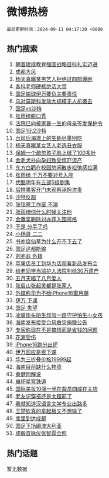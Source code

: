 # 微博热榜

`最后更新时间：2024-09-11 04:17:20 +0800`

## 热门搜索

1. [朝着建成教育强国战略目标扎实迈进](https://m.weibo.cn/search?containerid=100103type%3D1%26t%3D10%26q%3D%23%E6%9C%9D%E7%9D%80%E5%BB%BA%E6%88%90%E6%95%99%E8%82%B2%E5%BC%BA%E5%9B%BD%E6%88%98%E7%95%A5%E7%9B%AE%E6%A0%87%E6%89%8E%E5%AE%9E%E8%BF%88%E8%BF%9B%23&stream_entry_id=51&isnewpage=1&extparam=seat%3D1%26pos%3D0%26c_type%3D51%26stream_entry_id%3D51%26cate%3D10103%26q%3D%2523%25E6%259C%259D%25E7%259D%2580%25E5%25BB%25BA%25E6%2588%2590%25E6%2595%2599%25E8%2582%25B2%25E5%25BC%25BA%25E5%259B%25BD%25E6%2588%2598%25E7%2595%25A5%25E7%259B%25AE%25E6%25A0%2587%25E6%2589%258E%25E5%25AE%259E%25E8%25BF%2588%25E8%25BF%259B%2523%26dgr%3D0%26filter_type%3Drealtimehot%26display_time%3D1725999439%26pre_seqid%3D17259994390980251614137)
1. [成都大风](https://m.weibo.cn/search?containerid=100103type%3D1%26t%3D10%26q%3D%E6%88%90%E9%83%BD%E5%A4%A7%E9%A3%8E&stream_entry_id=31&isnewpage=1&extparam=seat%3D1%26pos%3D0%26c_type%3D31%26cate%3D5001%26q%3D%25E6%2588%2590%25E9%2583%25BD%25E5%25A4%25A7%25E9%25A3%258E%26dgr%3D0%26stream_entry_id%3D31%26realpos%3D1%26flag%3D1%26lcate%3D5001%26band_rank%3D1%26filter_type%3Drealtimehot%26display_time%3D1725999439%26pre_seqid%3D17259994390980251614137)
1. [杨天真曝某男艺人拒绝过四部爆剧](https://m.weibo.cn/search?containerid=100103type%3D1%26t%3D10%26q%3D%23%E6%9D%A8%E5%A4%A9%E7%9C%9F%E6%9B%9D%E6%9F%90%E7%94%B7%E8%89%BA%E4%BA%BA%E6%8B%92%E7%BB%9D%E8%BF%87%E5%9B%9B%E9%83%A8%E7%88%86%E5%89%A7%23&stream_entry_id=31&isnewpage=1&extparam=seat%3D1%26pos%3D1%26c_type%3D31%26cate%3D5001%26q%3D%2523%25E6%259D%25A8%25E5%25A4%25A9%25E7%259C%259F%25E6%259B%259D%25E6%259F%2590%25E7%2594%25B7%25E8%2589%25BA%25E4%25BA%25BA%25E6%258B%2592%25E7%25BB%259D%25E8%25BF%2587%25E5%259B%259B%25E9%2583%25A8%25E7%2588%2586%25E5%2589%25A7%2523%26dgr%3D0%26stream_entry_id%3D31%26realpos%3D2%26flag%3D2%26lcate%3D5001%26band_rank%3D2%26filter_type%3Drealtimehot%26display_time%3D1725999439%26pre_seqid%3D17259994390980251614137)
1. [各科老师硬核绝活大赏](https://m.weibo.cn/search?containerid=100103type%3D1%26t%3D10%26q%3D%23%E5%90%84%E7%A7%91%E8%80%81%E5%B8%88%E7%A1%AC%E6%A0%B8%E7%BB%9D%E6%B4%BB%E5%A4%A7%E8%B5%8F%23&stream_entry_id=31&isnewpage=1&extparam=seat%3D1%26pos%3D2%26c_type%3D31%26cate%3D5001%26q%3D%2523%25E5%2590%2584%25E7%25A7%2591%25E8%2580%2581%25E5%25B8%2588%25E7%25A1%25AC%25E6%25A0%25B8%25E7%25BB%259D%25E6%25B4%25BB%25E5%25A4%25A7%25E8%25B5%258F%2523%26dgr%3D0%26stream_entry_id%3D31%26realpos%3D3%26flag%3D0%26lcate%3D5001%26band_rank%3D3%26filter_type%3Drealtimehot%26display_time%3D1725999439%26pre_seqid%3D17259994390980251614137)
1. [国足输球伊万要负主要责任](https://m.weibo.cn/search?containerid=100103type%3D1%26t%3D10%26q%3D%23%E5%9B%BD%E8%B6%B3%E8%BE%93%E7%90%83%E4%BC%8A%E4%B8%87%E8%A6%81%E8%B4%9F%E4%B8%BB%E8%A6%81%E8%B4%A3%E4%BB%BB%23&stream_entry_id=31&isnewpage=1&extparam=seat%3D1%26pos%3D3%26c_type%3D31%26cate%3D5001%26q%3D%2523%25E5%259B%25BD%25E8%25B6%25B3%25E8%25BE%2593%25E7%2590%2583%25E4%25BC%258A%25E4%25B8%2587%25E8%25A6%2581%25E8%25B4%259F%25E4%25B8%25BB%25E8%25A6%2581%25E8%25B4%25A3%25E4%25BB%25BB%2523%26dgr%3D0%26stream_entry_id%3D31%26realpos%3D4%26flag%3D0%26lcate%3D5001%26band_rank%3D4%26filter_type%3Drealtimehot%26display_time%3D1725999439%26pre_seqid%3D17259994390980251614137)
1. [乌对莫斯科发动大规模无人机袭击](https://m.weibo.cn/search?containerid=100103type%3D1%26t%3D10%26q%3D%23%E4%B9%8C%E5%AF%B9%E8%8E%AB%E6%96%AF%E7%A7%91%E5%8F%91%E5%8A%A8%E5%A4%A7%E8%A7%84%E6%A8%A1%E6%97%A0%E4%BA%BA%E6%9C%BA%E8%A2%AD%E5%87%BB%23&stream_entry_id=31&isnewpage=1&extparam=seat%3D1%26pos%3D4%26c_type%3D31%26cate%3D5001%26q%3D%2523%25E4%25B9%258C%25E5%25AF%25B9%25E8%258E%25AB%25E6%2596%25AF%25E7%25A7%2591%25E5%258F%2591%25E5%258A%25A8%25E5%25A4%25A7%25E8%25A7%2584%25E6%25A8%25A1%25E6%2597%25A0%25E4%25BA%25BA%25E6%259C%25BA%25E8%25A2%25AD%25E5%2587%25BB%2523%26dgr%3D0%26stream_entry_id%3D31%26realpos%3D5%26flag%3D0%26lcate%3D5001%26band_rank%3D5%26filter_type%3Drealtimehot%26display_time%3D1725999439%26pre_seqid%3D17259994390980251614137)
1. [国足vs沙特](https://m.weibo.cn/search?containerid=100103type%3D1%26t%3D10%26q%3D%23%E5%9B%BD%E8%B6%B3vs%E6%B2%99%E7%89%B9%23&stream_entry_id=31&isnewpage=1&extparam=seat%3D1%26pos%3D5%26c_type%3D31%26cate%3D5001%26q%3D%2523%25E5%259B%25BD%25E8%25B6%25B3vs%25E6%25B2%2599%25E7%2589%25B9%2523%26dgr%3D0%26stream_entry_id%3D31%26realpos%3D6%26flag%3D16%26lcate%3D5001%26band_rank%3D6%26filter_type%3Drealtimehot%26display_time%3D1725999439%26pre_seqid%3D17259994390980251614137)
1. [张雨绮脱口秀](https://m.weibo.cn/search?containerid=100103type%3D1%26t%3D10%26q%3D%E5%BC%A0%E9%9B%A8%E7%BB%AE%E8%84%B1%E5%8F%A3%E7%A7%80&stream_entry_id=31&isnewpage=1&extparam=seat%3D1%26pos%3D6%26c_type%3D31%26cate%3D5001%26q%3D%25E5%25BC%25A0%25E9%259B%25A8%25E7%25BB%25AE%25E8%2584%25B1%25E5%258F%25A3%25E7%25A7%2580%26dgr%3D0%26stream_entry_id%3D31%26realpos%3D7%26flag%3D0%26lcate%3D5001%26band_rank%3D7%26filter_type%3Drealtimehot%26display_time%3D1725999439%26pre_seqid%3D17259994390980251614137)
1. [法院已向被家暴一生的母亲签发保护令](https://m.weibo.cn/search?containerid=100103type%3D1%26t%3D10%26q%3D%23%E6%B3%95%E9%99%A2%E5%B7%B2%E5%90%91%E8%A2%AB%E5%AE%B6%E6%9A%B4%E4%B8%80%E7%94%9F%E7%9A%84%E6%AF%8D%E4%BA%B2%E7%AD%BE%E5%8F%91%E4%BF%9D%E6%8A%A4%E4%BB%A4%23&stream_entry_id=31&isnewpage=1&extparam=seat%3D1%26pos%3D7%26c_type%3D31%26cate%3D5001%26q%3D%2523%25E6%25B3%2595%25E9%2599%25A2%25E5%25B7%25B2%25E5%2590%2591%25E8%25A2%25AB%25E5%25AE%25B6%25E6%259A%25B4%25E4%25B8%2580%25E7%2594%259F%25E7%259A%2584%25E6%25AF%258D%25E4%25BA%25B2%25E7%25AD%25BE%25E5%258F%2591%25E4%25BF%259D%25E6%258A%25A4%25E4%25BB%25A4%2523%26dgr%3D0%26stream_entry_id%3D31%26realpos%3D8%26flag%3D0%26lcate%3D5001%26band_rank%3D8%26filter_type%3Drealtimehot%26display_time%3D1725999439%26pre_seqid%3D17259994390980251614137)
1. [国足1比2沙特](https://m.weibo.cn/search?containerid=100103type%3D1%26t%3D10%26q%3D%23%E5%9B%BD%E8%B6%B31%E6%AF%942%E6%B2%99%E7%89%B9%23&stream_entry_id=31&isnewpage=1&extparam=seat%3D1%26pos%3D8%26c_type%3D31%26cate%3D5001%26q%3D%2523%25E5%259B%25BD%25E8%25B6%25B31%25E6%25AF%25942%25E6%25B2%2599%25E7%2589%25B9%2523%26dgr%3D0%26stream_entry_id%3D31%26realpos%3D9%26flag%3D16%26lcate%3D5001%26band_rank%3D9%26filter_type%3Drealtimehot%26display_time%3D1725999439%26pre_seqid%3D17259994390980251614137)
1. [台风后海滩上的生蚝尽量别吃](https://m.weibo.cn/search?containerid=100103type%3D1%26t%3D10%26q%3D%23%E5%8F%B0%E9%A3%8E%E5%90%8E%E6%B5%B7%E6%BB%A9%E4%B8%8A%E7%9A%84%E7%94%9F%E8%9A%9D%E5%B0%BD%E9%87%8F%E5%88%AB%E5%90%83%23&stream_entry_id=31&isnewpage=1&extparam=seat%3D1%26pos%3D9%26c_type%3D31%26cate%3D5001%26q%3D%2523%25E5%258F%25B0%25E9%25A3%258E%25E5%2590%258E%25E6%25B5%25B7%25E6%25BB%25A9%25E4%25B8%258A%25E7%259A%2584%25E7%2594%259F%25E8%259A%259D%25E5%25B0%25BD%25E9%2587%258F%25E5%2588%25AB%25E5%2590%2583%2523%26dgr%3D0%26stream_entry_id%3D31%26realpos%3D10%26flag%3D0%26lcate%3D5001%26band_rank%3D10%26filter_type%3Drealtimehot%26display_time%3D1725999439%26pre_seqid%3D17259994390980251614137)
1. [杨天真曝某女艺人老选丑衣服](https://m.weibo.cn/search?containerid=100103type%3D1%26t%3D10%26q%3D%23%E6%9D%A8%E5%A4%A9%E7%9C%9F%E6%9B%9D%E6%9F%90%E5%A5%B3%E8%89%BA%E4%BA%BA%E8%80%81%E9%80%89%E4%B8%91%E8%A1%A3%E6%9C%8D%23&stream_entry_id=31&isnewpage=1&extparam=seat%3D1%26pos%3D10%26c_type%3D31%26cate%3D5001%26q%3D%2523%25E6%259D%25A8%25E5%25A4%25A9%25E7%259C%259F%25E6%259B%259D%25E6%259F%2590%25E5%25A5%25B3%25E8%2589%25BA%25E4%25BA%25BA%25E8%2580%2581%25E9%2580%2589%25E4%25B8%2591%25E8%25A1%25A3%25E6%259C%258D%2523%26dgr%3D0%26stream_entry_id%3D31%26realpos%3D11%26flag%3D1%26lcate%3D5001%26band_rank%3D11%26filter_type%3Drealtimehot%26display_time%3D1725999439%26pre_seqid%3D17259994390980251614137)
1. [保姆一个疏忽孩子脸上缝了100多针](https://m.weibo.cn/search?containerid=100103type%3D1%26t%3D10%26q%3D%23%E4%BF%9D%E5%A7%86%E4%B8%80%E4%B8%AA%E7%96%8F%E5%BF%BD%E5%AD%A9%E5%AD%90%E8%84%B8%E4%B8%8A%E7%BC%9D%E4%BA%86100%E5%A4%9A%E9%92%88%23&stream_entry_id=31&isnewpage=1&extparam=seat%3D1%26pos%3D11%26c_type%3D31%26cate%3D5001%26q%3D%2523%25E4%25BF%259D%25E5%25A7%2586%25E4%25B8%2580%25E4%25B8%25AA%25E7%2596%258F%25E5%25BF%25BD%25E5%25AD%25A9%25E5%25AD%2590%25E8%2584%25B8%25E4%25B8%258A%25E7%25BC%259D%25E4%25BA%2586100%25E5%25A4%259A%25E9%2592%2588%2523%26dgr%3D0%26stream_entry_id%3D31%26realpos%3D12%26flag%3D0%26lcate%3D5001%26band_rank%3D12%26filter_type%3Drealtimehot%26display_time%3D1725999439%26pre_seqid%3D17259994390980251614137)
1. [金毛犬扑向孕妇致受惊吓流产](https://m.weibo.cn/search?containerid=100103type%3D1%26t%3D10%26q%3D%23%E9%87%91%E6%AF%9B%E7%8A%AC%E6%89%91%E5%90%91%E5%AD%95%E5%A6%87%E8%87%B4%E5%8F%97%E6%83%8A%E5%90%93%E6%B5%81%E4%BA%A7%23&stream_entry_id=31&isnewpage=1&extparam=seat%3D1%26pos%3D12%26c_type%3D31%26cate%3D5001%26q%3D%2523%25E9%2587%2591%25E6%25AF%259B%25E7%258A%25AC%25E6%2589%2591%25E5%2590%2591%25E5%25AD%2595%25E5%25A6%2587%25E8%2587%25B4%25E5%258F%2597%25E6%2583%258A%25E5%2590%2593%25E6%25B5%2581%25E4%25BA%25A7%2523%26dgr%3D0%26stream_entry_id%3D31%26realpos%3D13%26flag%3D0%26lcate%3D5001%26band_rank%3D13%26filter_type%3Drealtimehot%26display_time%3D1725999439%26pre_seqid%3D17259994390980251614137)
1. [东方白鹳在校园悠闲散步松弛感拉满](https://m.weibo.cn/search?containerid=100103type%3D1%26t%3D10%26q%3D%23%E4%B8%9C%E6%96%B9%E7%99%BD%E9%B9%B3%E5%9C%A8%E6%A0%A1%E5%9B%AD%E6%82%A0%E9%97%B2%E6%95%A3%E6%AD%A5%E6%9D%BE%E5%BC%9B%E6%84%9F%E6%8B%89%E6%BB%A1%23&stream_entry_id=31&isnewpage=1&extparam=seat%3D1%26pos%3D13%26c_type%3D31%26cate%3D5001%26q%3D%2523%25E4%25B8%259C%25E6%2596%25B9%25E7%2599%25BD%25E9%25B9%25B3%25E5%259C%25A8%25E6%25A0%25A1%25E5%259B%25AD%25E6%2582%25A0%25E9%2597%25B2%25E6%2595%25A3%25E6%25AD%25A5%25E6%259D%25BE%25E5%25BC%259B%25E6%2584%259F%25E6%258B%2589%25E6%25BB%25A1%2523%26dgr%3D0%26stream_entry_id%3D31%26realpos%3D14%26flag%3D32768%26lcate%3D5001%26band_rank%3D14%26filter_type%3Drealtimehot%26display_time%3D1725999439%26pre_seqid%3D17259994390980251614137)
1. [张雨绮 千万不要对号入座](https://m.weibo.cn/search?containerid=100103type%3D1%26t%3D10%26q%3D%E5%BC%A0%E9%9B%A8%E7%BB%AE+%E5%8D%83%E4%B8%87%E4%B8%8D%E8%A6%81%E5%AF%B9%E5%8F%B7%E5%85%A5%E5%BA%A7&stream_entry_id=31&isnewpage=1&extparam=seat%3D1%26pos%3D14%26c_type%3D31%26cate%3D5001%26q%3D%25E5%25BC%25A0%25E9%259B%25A8%25E7%25BB%25AE%2520%25E5%258D%2583%25E4%25B8%2587%25E4%25B8%258D%25E8%25A6%2581%25E5%25AF%25B9%25E5%258F%25B7%25E5%2585%25A5%25E5%25BA%25A7%26dgr%3D0%26stream_entry_id%3D31%26realpos%3D15%26flag%3D0%26lcate%3D5001%26band_rank%3D15%26filter_type%3Drealtimehot%26display_time%3D1725999439%26pre_seqid%3D17259994390980251614137)
1. [优酷明年有五部S级剧集](https://m.weibo.cn/search?containerid=100103type%3D1%26t%3D10%26q%3D%23%E4%BC%98%E9%85%B7%E6%98%8E%E5%B9%B4%E6%9C%89%E4%BA%94%E9%83%A8S%E7%BA%A7%E5%89%A7%E9%9B%86%23&stream_entry_id=31&isnewpage=1&extparam=seat%3D1%26pos%3D15%26c_type%3D31%26cate%3D5001%26q%3D%2523%25E4%25BC%2598%25E9%2585%25B7%25E6%2598%258E%25E5%25B9%25B4%25E6%259C%2589%25E4%25BA%2594%25E9%2583%25A8S%25E7%25BA%25A7%25E5%2589%25A7%25E9%259B%2586%2523%26dgr%3D0%26stream_entry_id%3D31%26realpos%3D16%26flag%3D0%26lcate%3D5001%26band_rank%3D16%26filter_type%3Drealtimehot%26display_time%3D1725999439%26pre_seqid%3D17259994390980251614137)
1. [后排乘客开门未观察承担次责](https://m.weibo.cn/search?containerid=100103type%3D1%26t%3D10%26q%3D%23%E5%90%8E%E6%8E%92%E4%B9%98%E5%AE%A2%E5%BC%80%E9%97%A8%E6%9C%AA%E8%A7%82%E5%AF%9F%E6%89%BF%E6%8B%85%E6%AC%A1%E8%B4%A3%23&stream_entry_id=31&isnewpage=1&extparam=seat%3D1%26pos%3D16%26c_type%3D31%26cate%3D5001%26q%3D%2523%25E5%2590%258E%25E6%258E%2592%25E4%25B9%2598%25E5%25AE%25A2%25E5%25BC%2580%25E9%2597%25A8%25E6%259C%25AA%25E8%25A7%2582%25E5%25AF%259F%25E6%2589%25BF%25E6%258B%2585%25E6%25AC%25A1%25E8%25B4%25A3%2523%26dgr%3D0%26stream_entry_id%3D31%26realpos%3D17%26flag%3D1%26lcate%3D5001%26band_rank%3D17%26filter_type%3Drealtimehot%26display_time%3D1725999439%26pre_seqid%3D17259994390980251614137)
1. [沙特反超](https://m.weibo.cn/search?containerid=100103type%3D1%26t%3D10%26q%3D%E6%B2%99%E7%89%B9%E5%8F%8D%E8%B6%85&stream_entry_id=31&isnewpage=1&extparam=seat%3D1%26pos%3D17%26c_type%3D31%26cate%3D5001%26q%3D%25E6%25B2%2599%25E7%2589%25B9%25E5%258F%258D%25E8%25B6%2585%26dgr%3D0%26stream_entry_id%3D31%26realpos%3D18%26flag%3D0%26lcate%3D5001%26band_rank%3D18%26filter_type%3Drealtimehot%26display_time%3D1725999439%26pre_seqid%3D17259994390980251614137)
1. [张铭恩工作室 不演](https://m.weibo.cn/search?containerid=100103type%3D1%26t%3D10%26q%3D%E5%BC%A0%E9%93%AD%E6%81%A9%E5%B7%A5%E4%BD%9C%E5%AE%A4+%E4%B8%8D%E6%BC%94&stream_entry_id=31&isnewpage=1&extparam=seat%3D1%26pos%3D18%26c_type%3D31%26cate%3D5001%26q%3D%25E5%25BC%25A0%25E9%2593%25AD%25E6%2581%25A9%25E5%25B7%25A5%25E4%25BD%259C%25E5%25AE%25A4%2520%25E4%25B8%258D%25E6%25BC%2594%26dgr%3D0%26stream_entry_id%3D31%26realpos%3D19%26flag%3D0%26lcate%3D5001%26band_rank%3D19%26filter_type%3Drealtimehot%26display_time%3D1725999439%26pre_seqid%3D17259994390980251614137)
1. [张雨绮你什么时候关注他](https://m.weibo.cn/search?containerid=100103type%3D1%26t%3D10%26q%3D%23%E5%BC%A0%E9%9B%A8%E7%BB%AE%E4%BD%A0%E4%BB%80%E4%B9%88%E6%97%B6%E5%80%99%E5%85%B3%E6%B3%A8%E4%BB%96%23&stream_entry_id=31&isnewpage=1&extparam=seat%3D1%26pos%3D19%26c_type%3D31%26cate%3D5001%26q%3D%2523%25E5%25BC%25A0%25E9%259B%25A8%25E7%25BB%25AE%25E4%25BD%25A0%25E4%25BB%2580%25E4%25B9%2588%25E6%2597%25B6%25E5%2580%2599%25E5%2585%25B3%25E6%25B3%25A8%25E4%25BB%2596%2523%26dgr%3D0%26stream_entry_id%3D31%26realpos%3D20%26flag%3D0%26lcate%3D5001%26band_rank%3D20%26filter_type%3Drealtimehot%26display_time%3D1725999439%26pre_seqid%3D17259994390980251614137)
1. [金鹰奖删除刘亦菲入围资格](https://m.weibo.cn/search?containerid=100103type%3D1%26t%3D10%26q%3D%23%E9%87%91%E9%B9%B0%E5%A5%96%E5%88%A0%E9%99%A4%E5%88%98%E4%BA%A6%E8%8F%B2%E5%85%A5%E5%9B%B4%E8%B5%84%E6%A0%BC%23&stream_entry_id=31&isnewpage=1&extparam=seat%3D1%26pos%3D20%26c_type%3D31%26cate%3D5001%26q%3D%2523%25E9%2587%2591%25E9%25B9%25B0%25E5%25A5%2596%25E5%2588%25A0%25E9%2599%25A4%25E5%2588%2598%25E4%25BA%25A6%25E8%258F%25B2%25E5%2585%25A5%25E5%259B%25B4%25E8%25B5%2584%25E6%25A0%25BC%2523%26dgr%3D0%26stream_entry_id%3D31%26realpos%3D21%26flag%3D2%26lcate%3D5001%26band_rank%3D21%26filter_type%3Drealtimehot%26display_time%3D1725999439%26pre_seqid%3D17259994390980251614137)
1. [于是 分手了吗](https://m.weibo.cn/search?containerid=100103type%3D1%26t%3D10%26q%3D%E4%BA%8E%E6%98%AF+%E5%88%86%E6%89%8B%E4%BA%86%E5%90%97&stream_entry_id=31&isnewpage=1&extparam=seat%3D1%26pos%3D21%26c_type%3D31%26cate%3D5001%26q%3D%25E4%25BA%258E%25E6%2598%25AF%2520%25E5%2588%2586%25E6%2589%258B%25E4%25BA%2586%25E5%2590%2597%26dgr%3D0%26stream_entry_id%3D31%26realpos%3D22%26flag%3D0%26lcate%3D5001%26band_rank%3D22%26filter_type%3Drealtimehot%26display_time%3D1725999439%26pre_seqid%3D17259994390980251614137)
1. [小杨哥 二二](https://m.weibo.cn/search?containerid=100103type%3D1%26t%3D10%26q%3D%E5%B0%8F%E6%9D%A8%E5%93%A5+%E4%BA%8C%E4%BA%8C&stream_entry_id=31&isnewpage=1&extparam=seat%3D1%26pos%3D22%26c_type%3D31%26cate%3D5001%26q%3D%25E5%25B0%258F%25E6%259D%25A8%25E5%2593%25A5%2520%25E4%25BA%258C%25E4%25BA%258C%26dgr%3D0%26stream_entry_id%3D31%26realpos%3D23%26flag%3D0%26lcate%3D5001%26band_rank%3D23%26filter_type%3Drealtimehot%26display_time%3D1725999439%26pre_seqid%3D17259994390980251614137)
1. [书亦烧仙草为什么开不下去了](https://m.weibo.cn/search?containerid=100103type%3D1%26t%3D10%26q%3D%23%E4%B9%A6%E4%BA%A6%E7%83%A7%E4%BB%99%E8%8D%89%E4%B8%BA%E4%BB%80%E4%B9%88%E5%BC%80%E4%B8%8D%E4%B8%8B%E5%8E%BB%E4%BA%86%23&stream_entry_id=31&isnewpage=1&extparam=seat%3D1%26pos%3D23%26c_type%3D31%26cate%3D5001%26q%3D%2523%25E4%25B9%25A6%25E4%25BA%25A6%25E7%2583%25A7%25E4%25BB%2599%25E8%258D%2589%25E4%25B8%25BA%25E4%25BB%2580%25E4%25B9%2588%25E5%25BC%2580%25E4%25B8%258D%25E4%25B8%258B%25E5%258E%25BB%25E4%25BA%2586%2523%26dgr%3D0%26stream_entry_id%3D31%26realpos%3D24%26flag%3D0%26lcate%3D5001%26band_rank%3D24%26filter_type%3Drealtimehot%26display_time%3D1725999439%26pre_seqid%3D17259994390980251614137)
1. [国足这都能输](https://m.weibo.cn/search?containerid=100103type%3D1%26t%3D10%26q%3D%23%E5%9B%BD%E8%B6%B3%E8%BF%99%E9%83%BD%E8%83%BD%E8%BE%93%23&stream_entry_id=31&isnewpage=1&extparam=seat%3D1%26pos%3D24%26c_type%3D31%26cate%3D5001%26q%3D%2523%25E5%259B%25BD%25E8%25B6%25B3%25E8%25BF%2599%25E9%2583%25BD%25E8%2583%25BD%25E8%25BE%2593%2523%26dgr%3D0%26stream_entry_id%3D31%26realpos%3D25%26flag%3D0%26lcate%3D5001%26band_rank%3D25%26filter_type%3Drealtimehot%26display_time%3D1725999439%26pre_seqid%3D17259994390980251614137)
1. [刘亦菲 外籍](https://m.weibo.cn/search?containerid=100103type%3D1%26t%3D10%26q%3D%E5%88%98%E4%BA%A6%E8%8F%B2+%E5%A4%96%E7%B1%8D&stream_entry_id=31&isnewpage=1&extparam=seat%3D1%26pos%3D25%26c_type%3D31%26cate%3D5001%26q%3D%25E5%2588%2598%25E4%25BA%25A6%25E8%258F%25B2%2520%25E5%25A4%2596%25E7%25B1%258D%26dgr%3D0%26stream_entry_id%3D31%26realpos%3D26%26flag%3D0%26lcate%3D5001%26band_rank%3D26%26filter_type%3Drealtimehot%26display_time%3D1725999439%26pre_seqid%3D17259994390980251614137)
1. [苹果店员工到华为店观看新品发布会](https://m.weibo.cn/search?containerid=100103type%3D1%26t%3D10%26q%3D%23%E8%8B%B9%E6%9E%9C%E5%BA%97%E5%91%98%E5%B7%A5%E5%88%B0%E5%8D%8E%E4%B8%BA%E5%BA%97%E8%A7%82%E7%9C%8B%E6%96%B0%E5%93%81%E5%8F%91%E5%B8%83%E4%BC%9A%23&stream_entry_id=31&isnewpage=1&extparam=seat%3D1%26pos%3D26%26c_type%3D31%26cate%3D5001%26q%3D%2523%25E8%258B%25B9%25E6%259E%259C%25E5%25BA%2597%25E5%2591%2598%25E5%25B7%25A5%25E5%2588%25B0%25E5%258D%258E%25E4%25B8%25BA%25E5%25BA%2597%25E8%25A7%2582%25E7%259C%258B%25E6%2596%25B0%25E5%2593%2581%25E5%258F%2591%25E5%25B8%2583%25E4%25BC%259A%2523%26dgr%3D0%26stream_entry_id%3D31%26realpos%3D27%26flag%3D0%26lcate%3D5001%26band_rank%3D27%26filter_type%3Drealtimehot%26display_time%3D1725999439%26pre_seqid%3D17259994390980251614137)
1. [给老同学当监护人法院判给30万遗产](https://m.weibo.cn/search?containerid=100103type%3D1%26t%3D10%26q%3D%23%E7%BB%99%E8%80%81%E5%90%8C%E5%AD%A6%E5%BD%93%E7%9B%91%E6%8A%A4%E4%BA%BA%E6%B3%95%E9%99%A2%E5%88%A4%E7%BB%9930%E4%B8%87%E9%81%97%E4%BA%A7%23&stream_entry_id=31&isnewpage=1&extparam=seat%3D1%26pos%3D27%26c_type%3D31%26cate%3D5001%26q%3D%2523%25E7%25BB%2599%25E8%2580%2581%25E5%2590%258C%25E5%25AD%25A6%25E5%25BD%2593%25E7%259B%2591%25E6%258A%25A4%25E4%25BA%25BA%25E6%25B3%2595%25E9%2599%25A2%25E5%2588%25A4%25E7%25BB%259930%25E4%25B8%2587%25E9%2581%2597%25E4%25BA%25A7%2523%26dgr%3D0%26stream_entry_id%3D31%26realpos%3D28%26flag%3D1%26lcate%3D5001%26band_rank%3D28%26filter_type%3Drealtimehot%26display_time%3D1725999439%26pre_seqid%3D17259994390980251614137)
1. [五月天唱了八月爱人](https://m.weibo.cn/search?containerid=100103type%3D1%26t%3D10%26q%3D%23%E4%BA%94%E6%9C%88%E5%A4%A9%E5%94%B1%E4%BA%86%E5%85%AB%E6%9C%88%E7%88%B1%E4%BA%BA%23&stream_entry_id=31&isnewpage=1&extparam=seat%3D1%26pos%3D28%26c_type%3D31%26cate%3D5001%26q%3D%2523%25E4%25BA%2594%25E6%259C%2588%25E5%25A4%25A9%25E5%2594%25B1%25E4%25BA%2586%25E5%2585%25AB%25E6%259C%2588%25E7%2588%25B1%25E4%25BA%25BA%2523%26dgr%3D0%26stream_entry_id%3D31%26realpos%3D29%26flag%3D0%26lcate%3D5001%26band_rank%3D29%26filter_type%3Drealtimehot%26display_time%3D1725999439%26pre_seqid%3D17259994390980251614137)
1. [张启山张起灵都是张家人](https://m.weibo.cn/search?containerid=100103type%3D1%26t%3D10%26q%3D%E5%BC%A0%E5%90%AF%E5%B1%B1%E5%BC%A0%E8%B5%B7%E7%81%B5%E9%83%BD%E6%98%AF%E5%BC%A0%E5%AE%B6%E4%BA%BA&stream_entry_id=31&isnewpage=1&extparam=seat%3D1%26pos%3D29%26c_type%3D31%26cate%3D5001%26q%3D%25E5%25BC%25A0%25E5%2590%25AF%25E5%25B1%25B1%25E5%25BC%25A0%25E8%25B5%25B7%25E7%2581%25B5%25E9%2583%25BD%25E6%2598%25AF%25E5%25BC%25A0%25E5%25AE%25B6%25E4%25BA%25BA%26dgr%3D0%26stream_entry_id%3D31%26realpos%3D30%26flag%3D0%26lcate%3D5001%26band_rank%3D30%26filter_type%3Drealtimehot%26display_time%3D1725999439%26pre_seqid%3D17259994390980251614137)
1. [外媒称华为不给iPhone16蜜月期](https://m.weibo.cn/search?containerid=100103type%3D1%26t%3D10%26q%3D%23%E5%A4%96%E5%AA%92%E7%A7%B0%E5%8D%8E%E4%B8%BA%E4%B8%8D%E7%BB%99iPhone16%E8%9C%9C%E6%9C%88%E6%9C%9F%23&stream_entry_id=31&isnewpage=1&extparam=seat%3D1%26pos%3D30%26c_type%3D31%26cate%3D5001%26q%3D%2523%25E5%25A4%2596%25E5%25AA%2592%25E7%25A7%25B0%25E5%258D%258E%25E4%25B8%25BA%25E4%25B8%258D%25E7%25BB%2599iPhone16%25E8%259C%259C%25E6%259C%2588%25E6%259C%259F%2523%26dgr%3D0%26stream_entry_id%3D31%26realpos%3D31%26flag%3D0%26lcate%3D5001%26band_rank%3D31%26filter_type%3Drealtimehot%26display_time%3D1725999439%26pre_seqid%3D17259994390980251614137)
1. [伊万 下课](https://m.weibo.cn/search?containerid=100103type%3D1%26t%3D10%26q%3D%E4%BC%8A%E4%B8%87+%E4%B8%8B%E8%AF%BE&stream_entry_id=31&isnewpage=1&extparam=seat%3D1%26pos%3D31%26c_type%3D31%26cate%3D5001%26q%3D%25E4%25BC%258A%25E4%25B8%2587%2520%25E4%25B8%258B%25E8%25AF%25BE%26dgr%3D0%26stream_entry_id%3D31%26realpos%3D32%26flag%3D0%26lcate%3D5001%26band_rank%3D32%26filter_type%3Drealtimehot%26display_time%3D1725999439%26pre_seqid%3D17259994390980251614137)
1. [国足 失望](https://m.weibo.cn/search?containerid=100103type%3D1%26t%3D10%26q%3D%E5%9B%BD%E8%B6%B3+%E5%A4%B1%E6%9C%9B&stream_entry_id=31&isnewpage=1&extparam=seat%3D1%26pos%3D32%26c_type%3D31%26cate%3D5001%26q%3D%25E5%259B%25BD%25E8%25B6%25B3%2520%25E5%25A4%25B1%25E6%259C%259B%26dgr%3D0%26stream_entry_id%3D31%26realpos%3D33%26flag%3D0%26lcate%3D5001%26band_rank%3D33%26filter_type%3Drealtimehot%26display_time%3D1725999439%26pre_seqid%3D17259994390980251614137)
1. [凌晨街头陌生叔叔一路守护怕生小女孩](https://m.weibo.cn/search?containerid=100103type%3D1%26t%3D10%26q%3D%23%E5%87%8C%E6%99%A8%E8%A1%97%E5%A4%B4%E9%99%8C%E7%94%9F%E5%8F%94%E5%8F%94%E4%B8%80%E8%B7%AF%E5%AE%88%E6%8A%A4%E6%80%95%E7%94%9F%E5%B0%8F%E5%A5%B3%E5%AD%A9%23&stream_entry_id=31&isnewpage=1&extparam=seat%3D1%26pos%3D33%26c_type%3D31%26cate%3D5001%26q%3D%2523%25E5%2587%258C%25E6%2599%25A8%25E8%25A1%2597%25E5%25A4%25B4%25E9%2599%258C%25E7%2594%259F%25E5%258F%2594%25E5%258F%2594%25E4%25B8%2580%25E8%25B7%25AF%25E5%25AE%2588%25E6%258A%25A4%25E6%2580%2595%25E7%2594%259F%25E5%25B0%258F%25E5%25A5%25B3%25E5%25AD%25A9%2523%26dgr%3D0%26stream_entry_id%3D31%26realpos%3D34%26flag%3D32768%26lcate%3D5001%26band_rank%3D34%26filter_type%3Drealtimehot%26display_time%3D1725999439%26pre_seqid%3D17259994390980251614137)
1. [海南发布接受台风救灾捐赠公告](https://m.weibo.cn/search?containerid=100103type%3D1%26t%3D10%26q%3D%23%E6%B5%B7%E5%8D%97%E5%8F%91%E5%B8%83%E6%8E%A5%E5%8F%97%E5%8F%B0%E9%A3%8E%E6%95%91%E7%81%BE%E6%8D%90%E8%B5%A0%E5%85%AC%E5%91%8A%23&stream_entry_id=31&isnewpage=1&extparam=seat%3D1%26pos%3D34%26c_type%3D31%26cate%3D5001%26q%3D%2523%25E6%25B5%25B7%25E5%258D%2597%25E5%258F%2591%25E5%25B8%2583%25E6%258E%25A5%25E5%258F%2597%25E5%258F%25B0%25E9%25A3%258E%25E6%2595%2591%25E7%2581%25BE%25E6%258D%2590%25E8%25B5%25A0%25E5%2585%25AC%25E5%2591%258A%2523%26dgr%3D0%26stream_entry_id%3D31%26realpos%3D35%26flag%3D0%26lcate%3D5001%26band_rank%3D35%26filter_type%3Drealtimehot%26display_time%3D1725999439%26pre_seqid%3D17259994390980251614137)
1. [专家称现在不是搞钱而是省钱的问题](https://m.weibo.cn/search?containerid=100103type%3D1%26t%3D10%26q%3D%23%E4%B8%93%E5%AE%B6%E7%A7%B0%E7%8E%B0%E5%9C%A8%E4%B8%8D%E6%98%AF%E6%90%9E%E9%92%B1%E8%80%8C%E6%98%AF%E7%9C%81%E9%92%B1%E7%9A%84%E9%97%AE%E9%A2%98%23&stream_entry_id=31&isnewpage=1&extparam=seat%3D1%26pos%3D35%26c_type%3D31%26cate%3D5001%26q%3D%2523%25E4%25B8%2593%25E5%25AE%25B6%25E7%25A7%25B0%25E7%258E%25B0%25E5%259C%25A8%25E4%25B8%258D%25E6%2598%25AF%25E6%2590%259E%25E9%2592%25B1%25E8%2580%258C%25E6%2598%25AF%25E7%259C%2581%25E9%2592%25B1%25E7%259A%2584%25E9%2597%25AE%25E9%25A2%2598%2523%26dgr%3D0%26stream_entry_id%3D31%26realpos%3D36%26flag%3D0%26lcate%3D5001%26band_rank%3D36%26filter_type%3Drealtimehot%26display_time%3D1725999439%26pre_seqid%3D17259994390980251614137)
1. [花海受伤](https://m.weibo.cn/search?containerid=100103type%3D1%26t%3D10%26q%3D%E8%8A%B1%E6%B5%B7%E5%8F%97%E4%BC%A4&stream_entry_id=31&isnewpage=1&extparam=seat%3D1%26pos%3D36%26c_type%3D31%26cate%3D5001%26q%3D%25E8%258A%25B1%25E6%25B5%25B7%25E5%258F%2597%25E4%25BC%25A4%26dgr%3D0%26stream_entry_id%3D31%26realpos%3D37%26flag%3D0%26lcate%3D5001%26band_rank%3D37%26filter_type%3Drealtimehot%26display_time%3D1725999439%26pre_seqid%3D17259994390980251614137)
1. [iPhone16跑分出炉](https://m.weibo.cn/search?containerid=100103type%3D1%26t%3D10%26q%3D%23iPhone16%E8%B7%91%E5%88%86%E5%87%BA%E7%82%89%23&stream_entry_id=31&isnewpage=1&extparam=seat%3D1%26pos%3D37%26c_type%3D31%26cate%3D5001%26q%3D%2523iPhone16%25E8%25B7%2591%25E5%2588%2586%25E5%2587%25BA%25E7%2582%2589%2523%26dgr%3D0%26stream_entry_id%3D31%26realpos%3D38%26flag%3D0%26lcate%3D5001%26band_rank%3D38%26filter_type%3Drealtimehot%26display_time%3D1725999439%26pre_seqid%3D17259994390980251614137)
1. [伊万回应是否下课](https://m.weibo.cn/search?containerid=100103type%3D1%26t%3D10%26q%3D%23%E4%BC%8A%E4%B8%87%E5%9B%9E%E5%BA%94%E6%98%AF%E5%90%A6%E4%B8%8B%E8%AF%BE%23&stream_entry_id=31&isnewpage=1&extparam=seat%3D1%26pos%3D38%26c_type%3D31%26cate%3D5001%26q%3D%2523%25E4%25BC%258A%25E4%25B8%2587%25E5%259B%259E%25E5%25BA%2594%25E6%2598%25AF%25E5%2590%25A6%25E4%25B8%258B%25E8%25AF%25BE%2523%26dgr%3D0%26stream_entry_id%3D31%26realpos%3D39%26flag%3D0%26lcate%3D5001%26band_rank%3D39%26filter_type%3Drealtimehot%26display_time%3D1725999439%26pre_seqid%3D17259994390980251614137)
1. [华为三折叠价格19999起](https://m.weibo.cn/search?containerid=100103type%3D1%26t%3D10%26q%3D%E5%8D%8E%E4%B8%BA%E4%B8%89%E6%8A%98%E5%8F%A0%E4%BB%B7%E6%A0%BC19999%E8%B5%B7&stream_entry_id=31&isnewpage=1&extparam=seat%3D1%26pos%3D39%26c_type%3D31%26cate%3D5001%26q%3D%25E5%258D%258E%25E4%25B8%25BA%25E4%25B8%2589%25E6%258A%2598%25E5%258F%25A0%25E4%25BB%25B7%25E6%25A0%25BC19999%25E8%25B5%25B7%26dgr%3D0%26stream_entry_id%3D31%26realpos%3D40%26flag%3D0%26lcate%3D5001%26band_rank%3D40%26filter_type%3Drealtimehot%26display_time%3D1725999439%26pre_seqid%3D17259994390980251614137)
1. [海南目前缺什么物资](https://m.weibo.cn/search?containerid=100103type%3D1%26t%3D10%26q%3D%23%E6%B5%B7%E5%8D%97%E7%9B%AE%E5%89%8D%E7%BC%BA%E4%BB%80%E4%B9%88%E7%89%A9%E8%B5%84%23&stream_entry_id=31&isnewpage=1&extparam=seat%3D1%26pos%3D40%26c_type%3D31%26cate%3D5001%26q%3D%2523%25E6%25B5%25B7%25E5%258D%2597%25E7%259B%25AE%25E5%2589%258D%25E7%25BC%25BA%25E4%25BB%2580%25E4%25B9%2588%25E7%2589%25A9%25E8%25B5%2584%2523%26dgr%3D0%26stream_entry_id%3D31%26realpos%3D41%26flag%3D0%26lcate%3D5001%26band_rank%3D41%26filter_type%3Drealtimehot%26display_time%3D1725999439%26pre_seqid%3D17259994390980251614137)
1. [黄健翔解说](https://m.weibo.cn/search?containerid=100103type%3D1%26t%3D10%26q%3D%E9%BB%84%E5%81%A5%E7%BF%94%E8%A7%A3%E8%AF%B4&stream_entry_id=31&isnewpage=1&extparam=seat%3D1%26pos%3D41%26c_type%3D31%26cate%3D5001%26q%3D%25E9%25BB%2584%25E5%2581%25A5%25E7%25BF%2594%25E8%25A7%25A3%25E8%25AF%25B4%26dgr%3D0%26stream_entry_id%3D31%26realpos%3D42%26flag%3D0%26lcate%3D5001%26band_rank%3D42%26filter_type%3Drealtimehot%26display_time%3D1725999439%26pre_seqid%3D17259994390980251614137)
1. [崩坏星穹铁道](https://m.weibo.cn/search?containerid=100103type%3D1%26t%3D10%26q%3D%E5%B4%A9%E5%9D%8F%E6%98%9F%E7%A9%B9%E9%93%81%E9%81%93&stream_entry_id=31&isnewpage=1&extparam=seat%3D1%26pos%3D42%26c_type%3D31%26cate%3D5001%26q%3D%25E5%25B4%25A9%25E5%259D%258F%25E6%2598%259F%25E7%25A9%25B9%25E9%2593%2581%25E9%2581%2593%26dgr%3D0%26stream_entry_id%3D31%26realpos%3D43%26flag%3D0%26lcate%3D5001%26band_rank%3D43%26filter_type%3Drealtimehot%26display_time%3D1725999439%26pre_seqid%3D17259994390980251614137)
1. [国际美妆10强一半在裁员四成在关店](https://m.weibo.cn/search?containerid=100103type%3D1%26t%3D10%26q%3D%23%E5%9B%BD%E9%99%85%E7%BE%8E%E5%A6%8610%E5%BC%BA%E4%B8%80%E5%8D%8A%E5%9C%A8%E8%A3%81%E5%91%98%E5%9B%9B%E6%88%90%E5%9C%A8%E5%85%B3%E5%BA%97%23&stream_entry_id=31&isnewpage=1&extparam=seat%3D1%26pos%3D43%26c_type%3D31%26cate%3D5001%26q%3D%2523%25E5%259B%25BD%25E9%2599%2585%25E7%25BE%258E%25E5%25A6%258610%25E5%25BC%25BA%25E4%25B8%2580%25E5%258D%258A%25E5%259C%25A8%25E8%25A3%2581%25E5%2591%2598%25E5%259B%259B%25E6%2588%2590%25E5%259C%25A8%25E5%2585%25B3%25E5%25BA%2597%2523%26dgr%3D0%26stream_entry_id%3D31%26realpos%3D44%26flag%3D0%26lcate%3D5001%26band_rank%3D44%26filter_type%3Drealtimehot%26display_time%3D1725999439%26pre_seqid%3D17259994390980251614137)
1. [老友记穿搭还是太超前了](https://m.weibo.cn/search?containerid=100103type%3D1%26t%3D10%26q%3D%E8%80%81%E5%8F%8B%E8%AE%B0%E7%A9%BF%E6%90%AD%E8%BF%98%E6%98%AF%E5%A4%AA%E8%B6%85%E5%89%8D%E4%BA%86&stream_entry_id=31&isnewpage=1&extparam=seat%3D1%26pos%3D44%26c_type%3D31%26cate%3D5001%26q%3D%25E8%2580%2581%25E5%258F%258B%25E8%25AE%25B0%25E7%25A9%25BF%25E6%2590%25AD%25E8%25BF%2598%25E6%2598%25AF%25E5%25A4%25AA%25E8%25B6%2585%25E5%2589%258D%25E4%25BA%2586%26dgr%3D0%26stream_entry_id%3D31%26realpos%3D45%26flag%3D0%26lcate%3D5001%26band_rank%3D45%26filter_type%3Drealtimehot%26display_time%3D1725999439%26pre_seqid%3D17259994390980251614137)
1. [我就知道汉语言文学专业出路多](https://m.weibo.cn/search?containerid=100103type%3D1%26t%3D10%26q%3D%E6%88%91%E5%B0%B1%E7%9F%A5%E9%81%93%E6%B1%89%E8%AF%AD%E8%A8%80%E6%96%87%E5%AD%A6%E4%B8%93%E4%B8%9A%E5%87%BA%E8%B7%AF%E5%A4%9A&stream_entry_id=31&isnewpage=1&extparam=seat%3D1%26pos%3D45%26c_type%3D31%26cate%3D5001%26q%3D%25E6%2588%2591%25E5%25B0%25B1%25E7%259F%25A5%25E9%2581%2593%25E6%25B1%2589%25E8%25AF%25AD%25E8%25A8%2580%25E6%2596%2587%25E5%25AD%25A6%25E4%25B8%2593%25E4%25B8%259A%25E5%2587%25BA%25E8%25B7%25AF%25E5%25A4%259A%26dgr%3D0%26stream_entry_id%3D31%26realpos%3D46%26flag%3D0%26lcate%3D5001%26band_rank%3D46%26filter_type%3Drealtimehot%26display_time%3D1725999439%26pre_seqid%3D17259994390980251614137)
1. [王楚钦真的拿起板又不想输了](https://m.weibo.cn/search?containerid=100103type%3D1%26t%3D10%26q%3D%23%E7%8E%8B%E6%A5%9A%E9%92%A6%E7%9C%9F%E7%9A%84%E6%8B%BF%E8%B5%B7%E6%9D%BF%E5%8F%88%E4%B8%8D%E6%83%B3%E8%BE%93%E4%BA%86%23&stream_entry_id=31&isnewpage=1&extparam=seat%3D1%26pos%3D46%26c_type%3D31%26cate%3D5001%26q%3D%2523%25E7%258E%258B%25E6%25A5%259A%25E9%2592%25A6%25E7%259C%259F%25E7%259A%2584%25E6%258B%25BF%25E8%25B5%25B7%25E6%259D%25BF%25E5%258F%2588%25E4%25B8%258D%25E6%2583%25B3%25E8%25BE%2593%25E4%25BA%2586%2523%26dgr%3D0%26stream_entry_id%3D31%26realpos%3D47%26flag%3D0%26lcate%3D5001%26band_rank%3D47%26filter_type%3Drealtimehot%26display_time%3D1725999439%26pre_seqid%3D17259994390980251614137)
1. [库里到达成都](https://m.weibo.cn/search?containerid=100103type%3D1%26t%3D10%26q%3D%23%E5%BA%93%E9%87%8C%E5%88%B0%E8%BE%BE%E6%88%90%E9%83%BD%23&stream_entry_id=31&isnewpage=1&extparam=seat%3D1%26pos%3D47%26c_type%3D31%26cate%3D5001%26q%3D%2523%25E5%25BA%2593%25E9%2587%258C%25E5%2588%25B0%25E8%25BE%25BE%25E6%2588%2590%25E9%2583%25BD%2523%26dgr%3D0%26stream_entry_id%3D31%26realpos%3D48%26flag%3D0%26lcate%3D5001%26band_rank%3D48%26filter_type%3Drealtimehot%26display_time%3D1725999439%26pre_seqid%3D17259994390980251614137)
1. [国足下场踢澳大利亚](https://m.weibo.cn/search?containerid=100103type%3D1%26t%3D10%26q%3D%23%E5%9B%BD%E8%B6%B3%E4%B8%8B%E5%9C%BA%E8%B8%A2%E6%BE%B3%E5%A4%A7%E5%88%A9%E4%BA%9A%23&stream_entry_id=31&isnewpage=1&extparam=seat%3D1%26pos%3D48%26c_type%3D31%26cate%3D5001%26q%3D%2523%25E5%259B%25BD%25E8%25B6%25B3%25E4%25B8%258B%25E5%259C%25BA%25E8%25B8%25A2%25E6%25BE%25B3%25E5%25A4%25A7%25E5%2588%25A9%25E4%25BA%259A%2523%26dgr%3D0%26stream_entry_id%3D31%26realpos%3D49%26flag%3D0%26lcate%3D5001%26band_rank%3D49%26filter_type%3Drealtimehot%26display_time%3D1725999439%26pre_seqid%3D17259994390980251614137)
1. [成毅袁咏仪张智霖合照](https://m.weibo.cn/search?containerid=100103type%3D1%26t%3D10%26q%3D%23%E6%88%90%E6%AF%85%E8%A2%81%E5%92%8F%E4%BB%AA%E5%BC%A0%E6%99%BA%E9%9C%96%E5%90%88%E7%85%A7%23&stream_entry_id=31&isnewpage=1&extparam=seat%3D1%26pos%3D49%26c_type%3D31%26cate%3D5001%26q%3D%2523%25E6%2588%2590%25E6%25AF%2585%25E8%25A2%2581%25E5%2592%258F%25E4%25BB%25AA%25E5%25BC%25A0%25E6%2599%25BA%25E9%259C%2596%25E5%2590%2588%25E7%2585%25A7%2523%26dgr%3D0%26stream_entry_id%3D31%26realpos%3D50%26flag%3D0%26lcate%3D5001%26band_rank%3D50%26filter_type%3Drealtimehot%26display_time%3D1725999439%26pre_seqid%3D17259994390980251614137)

## 热门话题

暂无数据
